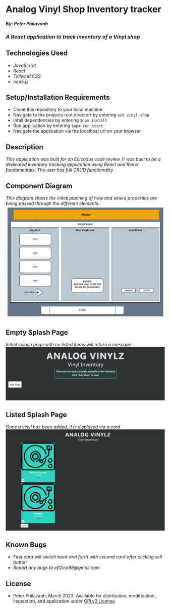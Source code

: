 # Analog Vinyl Shop Inventory tracker

#### By: _Peter Philavanh_

### _A React application to track inventory of a Vinyl shop_

## Technologies Used

* _JavaScript_
* _React_
* _Tailwind CSS_
* _node.js_

## Setup/Installation Requirements
* Clone this repository to your local machine
* Navigate to the projects root directort by entering `$cd vinyl-shop`
* Intall dependencies by entering `$npm install`
* Run application by entering `$npm run start`
* Navigate the application via the localhost url on your browser

## Description
_This application was built for an Epicodus code review. It was built to be a dedicated inventory tracking application using React and React fundamentals. The user has full CRUD functionality._

## Component Diagram
_This diagram shows the initial planning of how and where properties are being passed through the different elements._
![component layout image](src/components/img/component_diagram.jpg)

## Empty Splash Page
_Initial splash page with no listed items will return a message_
![splash page image](src/components/img/empty_splash.jpg)

## Listed Splash Page
_Once a vinyl has been added, it is displayed via a card_
![listed image](src/components/img/listed_elements.jpg)

## Known Bugs
* _First card will switch back and forth with second card after clicking sell button_
* _Report any bugs to efl2ice89@gmail.com_

## License
* Peter Philavanh, March 2023. Available for distribution, modification, inspection, and application under [GPLv3 License](https://www.gnu.org/licenses/gpl-3.0.en.html)